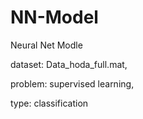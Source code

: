 # NN-Model
Neural Net Modle

dataset: Data_hoda_full.mat,

problem: supervised learning,

type: classification

